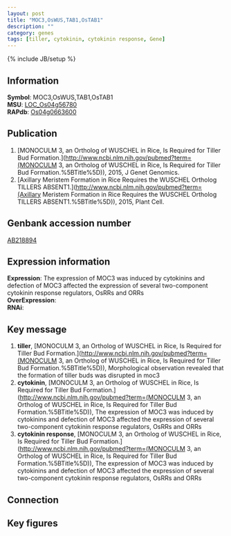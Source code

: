 ```yaml
---
layout: post
title: "MOC3,OsWUS,TAB1,OsTAB1"
description: ""
category: genes
tags: [tiller, cytokinin, cytokinin response, Gene]
---
```

{% include JB/setup %}

## Information
__Symbol__: MOC3,OsWUS,TAB1,OsTAB1  
__MSU__: [LOC_Os04g56780](http://rice.plantbiology.msu.edu/cgi-bin/ORF_infopage.cgi?orf=LOC_Os04g56780)  
__RAPdb__: [Os04g0663600](http://rapdb.dna.affrc.go.jp/viewer/gbrowse_details/irgsp1?name=Os04g0663600)  

## Publication
1. [MONOCULM 3, an Ortholog of WUSCHEL in Rice, Is Required for Tiller Bud Formation.](http://www.ncbi.nlm.nih.gov/pubmed?term=(MONOCULM 3, an Ortholog of WUSCHEL in Rice, Is Required for Tiller Bud Formation.%5BTitle%5D)), 2015, J Genet Genomics.
2. [Axillary Meristem Formation in Rice Requires the WUSCHEL Ortholog TILLERS ABSENT1.](http://www.ncbi.nlm.nih.gov/pubmed?term=(Axillary Meristem Formation in Rice Requires the WUSCHEL Ortholog TILLERS ABSENT1.%5BTitle%5D)), 2015, Plant Cell.

## Genbank accession number
[AB218894](http://www.ncbi.nlm.nih.gov/nuccore/AB218894)

## Expression information
__Expression__: The expression of MOC3 was induced by cytokinins and defection of MOC3 affected the expression of several two-component cytokinin response regulators, OsRRs and ORRs  
__OverExpression__:  
__RNAi__:  

## Key message
1. __tiller__, [MONOCULM 3, an Ortholog of WUSCHEL in Rice, Is Required for Tiller Bud Formation.](http://www.ncbi.nlm.nih.gov/pubmed?term=(MONOCULM 3, an Ortholog of WUSCHEL in Rice, Is Required for Tiller Bud Formation.%5BTitle%5D)),  Morphological observation revealed that the formation of tiller buds was disrupted in moc3
2. __cytokinin__, [MONOCULM 3, an Ortholog of WUSCHEL in Rice, Is Required for Tiller Bud Formation.](http://www.ncbi.nlm.nih.gov/pubmed?term=(MONOCULM 3, an Ortholog of WUSCHEL in Rice, Is Required for Tiller Bud Formation.%5BTitle%5D)),  The expression of MOC3 was induced by cytokinins and defection of MOC3 affected the expression of several two-component cytokinin response regulators, OsRRs and ORRs
3. __cytokinin response__, [MONOCULM 3, an Ortholog of WUSCHEL in Rice, Is Required for Tiller Bud Formation.](http://www.ncbi.nlm.nih.gov/pubmed?term=(MONOCULM 3, an Ortholog of WUSCHEL in Rice, Is Required for Tiller Bud Formation.%5BTitle%5D)),  The expression of MOC3 was induced by cytokinins and defection of MOC3 affected the expression of several two-component cytokinin response regulators, OsRRs and ORRs

## Connection

## Key figures


